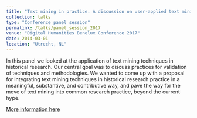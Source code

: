 ```yaml
---
title: "Text mining in practice. A discussion on user-applied text mining techniques in historical research."
collection: talks
type: "Conference panel session"
permalink: /talks/panel_session_2017
venue: "Digital Humanities Benelux Conference 2017"
date: 2014-03-01
location: "Utrecht, NL"
---
```


In this panel we looked at the application of text mining techniques in historical research. Our central goal was to discuss practices for validation of techniques and methodologies. We wanted to come up with a proposal for integrating text mining techniques in historical research practice in a meaningful, substantive, and contributive way, and pave the way for the move of text mining into common research practice, beyond the current hype. 

[More information here](https://dhbenelux2017.eu/wp-content/uploads/sites/187/2017/06/Abstracts_DHBenelux_Tuesday.pdf)

